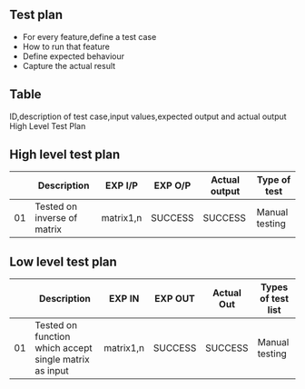 ## Test plan
* For every feature,define a test case
* How to run that feature
* Define expected behaviour
* Capture the actual result

## Table
ID,description of test case,input values,expected output and actual output
High Level Test Plan


## High level test plan

|  |Description|EXP I/P|EXP O/P|Actual output|Type of test|
|--|--|--|--|--|--|
|01|Tested on inverse of matrix|matrix1,n|SUCCESS|SUCCESS|Manual testing|


## Low level test plan

|  |Description|EXP IN|EXP OUT|Actual Out|Types of test list|
|--|--|--|--|--|--|
|01|Tested on function which accept single matrix as input|matrix1,n|SUCCESS|SUCCESS|Manual testing|


